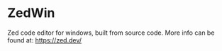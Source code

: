 # ZedWin
Zed code editor for windows, built from source code. More info can be found at: https://zed.dev/
